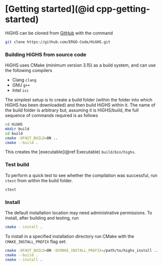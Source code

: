 # [Getting started](@id cpp-getting-started)

HiGHS can be cloned from [GitHub](https://github.com/ERGO-Code/HiGHS) with the command

``` bash
git clone https://github.com/ERGO-Code/HiGHS.git
```

### Building HiGHS from source code

HiGHS uses CMake (minimum version 3.15) as a build system, and can use the following compilers

- Clang ` clang `
- GNU ` g++ `
- Intel ` icc `

The simplest setup is to create a build folder (within the folder into
which HiGHS has been downloaded) and then build HiGHS within it. The
name of the build folder is arbitrary but, assuming it is HiGHS/build,
the full sequence of commands required is as follows

``` bash
cd HiGHS
mkdir build
cd build
cmake -DFAST_BUILD=ON ..
cmake --build .
```

This creates the [executable](@ref Executable) `build/bin/highs`.

### Test build

To perform a quick test to see whether the compilation was successful, run `ctest` from within the build folder.

``` bash
ctest
```

### Install

The default installation location may need administrative
permissions. To install, after building and testing, run

``` bash
cmake --install .
```

To install in a specified installation directory run CMake with the
`CMAKE_INSTALL_PREFIX` flag set:

``` bash
cmake -DFAST_BUILD=ON -DCMAKE_INSTALL_PREFIX=/path/to/highs_install ..
cmake --build .
cmake --install .
```
